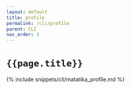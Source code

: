 ```yaml
---
layout: default
title: profile
permalink: /cli/profile
parent: CLI
nav_order: 3
---
```


# `{{page.title}}`

{% include snippets/cli/matatika_profile.md %}